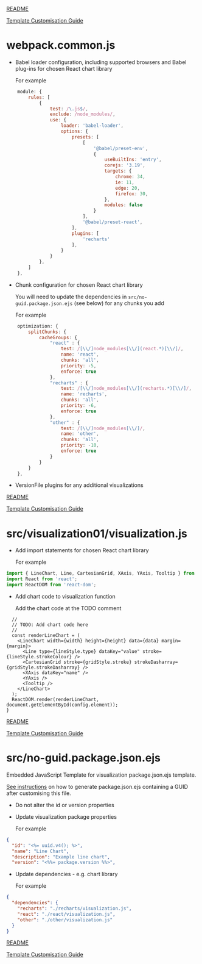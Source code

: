 [README](../README.md)

[Template Customisation Guide](template-customisation-guide.md#webpackcommonjs)

# webpack.common.js
* Babel loader configuration, including supported browsers and Babel plug-ins for chosen React chart library

  For example
```JavaScript
    module: {
        rules: [
            {
                test: /\.js$/,
                exclude: /node_modules/,
                use: {
                    loader: 'babel-loader',
                    options: {
                        presets: [
                            [
                                '@babel/preset-env',
                                {
                                    useBuiltIns: 'entry',
                                    corejs: '3.19',
                                    targets: {
                                        chrome: 34,
                                        ie: 11,
                                        edge: 20,
                                        firefox: 30,
                                    },
                                    modules: false
                                }
                            ],
                            '@babel/preset-react',
                        ],
                        plugins: [
                            'recharts'
                        ],
                    }
                }
            },
        ]
    },
```
* Chunk configuration for chosen React chart library

  You will need to update the dependencies in `src/no-guid.package.json.ejs` (see below) for any chunks you add

  For example
```JavaScript
    optimization: {
        splitChunks: {
            cacheGroups: {
                "react" : {
                    test: /[\\/]node_modules[\\/](react.*)[\\/]/,
                    name: 'react',
                    chunks: 'all',
                    priority: -5,
                    enforce: true
                },
                "recharts" : {
                    test: /[\\/]node_modules[\\/](recharts.*)[\\/]/,
                    name: 'recharts',
                    chunks: 'all',
                    priority: -6,
                    enforce: true
                },
                "other" : {
                    test: /[\\/]node_modules[\\/]/,
                    name: 'other',
                    chunks: 'all',
                    priority: -10,
                    enforce: true
                }
            }
        }
    },
```
* VersionFile plugins for any additional visualizations

[README](../README.md)

[Template Customisation Guide](template-customisation-guide.md#webpackcommonjs)

# src/visualization01/visualization.js

* Add import statements for chosen React chart library

  For example
```JavaScript
import { LineChart, Line, CartesianGrid, XAxis, YAxis, Tooltip } from 'recharts';
import React from 'react';
import ReactDOM from 'react-dom';
```

* Add chart code to visualization function

    Add the chart code at the TODO comment
```JSX
  //
  // TODO: Add chart code here
  //
  const renderLineChart = (
    <LineChart width={width} height={height} data={data} margin={margin}>
      <Line type={lineStyle.type} dataKey="value" stroke={lineStyle.strokeColour} />
      <CartesianGrid stroke={gridStyle.stroke} strokeDasharray={gridStyle.strokeDasharray} />
      <XAxis dataKey="name" />
      <YAxis />
      <Tooltip />
    </LineChart>
  );
  ReactDOM.render(renderLineChart, document.getElementById(config.element));
}
```

[README](../README.md)

[Template Customisation Guide](template-customisation-guide.md#srcvisualization01visualizationjs)

# src/no-guid.package.json.ejs

Embedded JavaScript Template for visualization package.json.ejs template.

[See instructions](template-customisation-guide.md#generate-guids) on how to generate package.json.ejs containing a GUID after customising this file.

* Do not alter the id or version properties
* Update visualization package properties

    For example
```JSON
{
  "id": "<%= uuid.v4(); %>",
  "name": "Line Chart",
  "description": "Example line chart",
  "version": "<%%= package.version %%>",
```

* Update dependencies - e.g. chart library

  For example
```JSON
{
  "dependencies": {
    "recharts": "./recharts/visualization.js",
    "react": "./react/visualization.js",
    "other": "./other/visualization.js"
  }
}
```

[README](../README.md)

[Template Customisation Guide](template-customisation-guide.md#srcno-guidpackagejsonejs)
